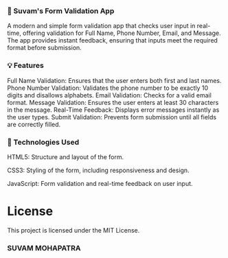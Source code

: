 ### 🚀 Suvam's Form Validation App

A modern and simple form validation app that checks user input in real-time, offering validation for Full Name, Phone Number, Email, and Message. The app provides instant feedback, ensuring that inputs meet the required format before submission.

### 💡 Features

Full Name Validation: Ensures that the user enters both first and last names.
Phone Number Validation: Validates the phone number to be exactly 10 digits and disallows alphabets.
Email Validation: Checks for a valid email format.
Message Validation: Ensures the user enters at least 30 characters in the message.
Real-Time Feedback: Displays error messages instantly as the user types.
Submit Validation: Prevents form submission until all fields are correctly filled.

### 🎨 Technologies Used

HTML5: Structure and layout of the form.

CSS3: Styling of the form, including responsiveness and design.

JavaScript: Form validation and real-time feedback on user input.

# License

This project is licensed under the MIT License.

### SUVAM MOHAPATRA
